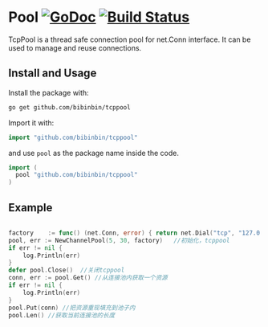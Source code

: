 # Pool [![GoDoc](http://img.shields.io/badge/go-documentation-blue.svg?style=flat-square)](https://godoc.org/gopkg.in/fatih/pool.v2) [![Build Status](http://img.shields.io/travis/fatih/pool.svg?style=flat-square)](https://travis-ci.org/fatih/pool)

TcpPool is a thread safe connection pool for net.Conn interface. It can be used to manage and reuse connections.

## Install and Usage

Install the package with:

```bash
go get github.com/bibinbin/tcppool
```

Import it with:

```go
import "github.com/bibinbin/tcppool"
```
and use `pool` as the package name inside the code.

```go
import (
  pool "github.com/bibinbin/tcppool"
)
```

## Example
```go

factory    := func() (net.Conn, error) { return net.Dial("tcp", "127.0.0.1:5000") }
pool, err := NewChannelPool(5, 30, factory)   //初始化，tcppool
if err != nil {
	log.Println(err)
}
defer pool.Close()  //关闭tcppool
conn, err := pool.Get() //从连接池内获取一个资源
if err != nil {
	log.Println(err)
}
pool.Put(conn) //把资源重现填充到池子内
pool.Len() //获取当前连接池的长度

```

